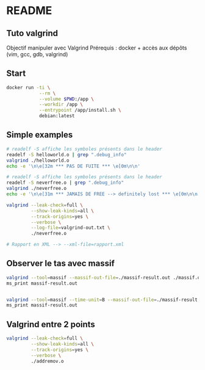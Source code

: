 # README

## Tuto valgrind

Objectif manipuler avec Valgrind
Prérequis : docker + accès aux dépôts (vim, gcc, gdb, valgrind)

## Start

```bash
docker run -ti \
            --rm \
            --volume $PWD:/app \
            --workdir /app \
            --entrypoint /app/install.sh \
            debian:latest
```

## Simple examples

```bash
# readelf -S affiche les symboles présents dans le header
readelf -S helloworld.o | grep ".debug_info"
valgrind ./helloworld.o
echo -e '\n\e[32m *** PAS DE FUITE *** \e[0m\n\n'
```

```bash
# readelf -S affiche les symboles présents dans le header
readelf -S neverfree.o | grep ".debug_info"
valgrind ./neverfree.o
echo -e '\n\e[31m *** JAMAIS DE FREE --> definitely lost *** \e[0m\n\n'

valgrind --leak-check=full \
         --show-leak-kinds=all \
         --track-origins=yes \
         --verbose \
         --log-file=valgrind-out.txt \
         ./neverfree.o

# Rapport en XML --> --xml-file=rapport.xml
```

## Observer le tas avec massif

```bash
valgrind --tool=massif --massif-out-file=./massif-result.out ./massif.o
ms_print massif-result.out


valgrind --tool=massif --time-unit=B --massif-out-file=./massif-result.out ./massif.o
ms_print massif-result.out
```

## Valgrind entre 2 points

```bash
valgrind --leak-check=full \
         --show-leak-kinds=all \
         --track-origins=yes \
         --verbose \
         ./addremov.o
```